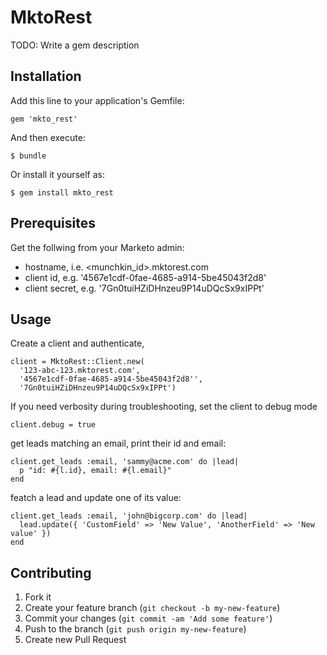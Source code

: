 # MktoRest

TODO: Write a gem description

## Installation

Add this line to your application's Gemfile:

    gem 'mkto_rest'

And then execute:

    $ bundle

Or install it yourself as:

    $ gem install mkto_rest

## Prerequisites
Get the follwing from your Marketo admin:
* hostname, i.e. <munchkin_id>.mktorest.com
* client id, e.g. '4567e1cdf-0fae-4685-a914-5be45043f2d8'
* client secret, e.g. '7Gn0tuiHZiDHnzeu9P14uDQcSx9xIPPt'

## Usage

Create a client and authenticate,

    client = MktoRest::Client.new(
      '123-abc-123.mktorest.com',
      '4567e1cdf-0fae-4685-a914-5be45043f2d8'', 
      '7Gn0tuiHZiDHnzeu9P14uDQcSx9xIPPt')

If you need verbosity during troubleshooting, set the client to debug mode

    client.debug = true

get leads matching an email, print their id and email:
    
    client.get_leads :email, 'sammy@acme.com' do |lead|
      p "id: #{l.id}, email: #{l.email}"
    end

featch a lead and update one of its value:

    client.get_leads :email, 'john@bigcorp.com' do |lead|
      lead.update({ 'CustomField' => 'New Value', 'AnotherField' => 'New value' })
    end
    

## Contributing

1. Fork it
2. Create your feature branch (`git checkout -b my-new-feature`)
3. Commit your changes (`git commit -am 'Add some feature'`)
4. Push to the branch (`git push origin my-new-feature`)
5. Create new Pull Request
